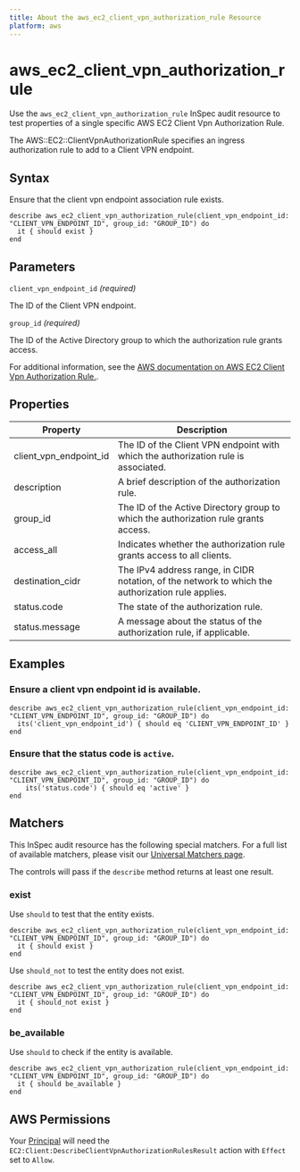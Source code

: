 ```yaml
---
title: About the aws_ec2_client_vpn_authorization_rule Resource
platform: aws
---
```


# aws_ec2_client_vpn_authorization_rule

Use the `aws_ec2_client_vpn_authorization_rule` InSpec audit resource to test properties of a single specific AWS EC2 Client Vpn Authorization Rule.

The AWS::EC2::ClientVpnAuthorizationRule specifies an ingress authorization rule to add to a Client VPN endpoint.

## Syntax

Ensure that the client vpn endpoint association rule exists.

    describe aws_ec2_client_vpn_authorization_rule(client_vpn_endpoint_id: "CLIENT_VPN_ENDPOINT_ID", group_id: "GROUP_ID") do
      it { should exist }
    end

## Parameters

`client_vpn_endpoint_id` _(required)_

The ID of the Client VPN endpoint.

`group_id` _(required)_

The ID of the Active Directory group to which the authorization rule grants access.

For additional information, see the [AWS documentation on AWS EC2 Client Vpn Authorization Rule.](https://docs.aws.amazon.com/AWSCloudFormation/latest/UserGuide/aws-resource-ec2-clientvpnauthorizationrule.html).

## Properties

| Property | Description |
| --- | --- |
| client_vpn_endpoint_id | The ID of the Client VPN endpoint with which the authorization rule is associated. |
| description | A brief description of the authorization rule. |
| group_id | The ID of the Active Directory group to which the authorization rule grants access. |
| access_all | Indicates whether the authorization rule grants access to all clients. |
| destination_cidr | The IPv4 address range, in CIDR notation, of the network to which the authorization rule applies. |
| status.code | The state of the authorization rule. |
| status.message | A message about the status of the authorization rule, if applicable. |

## Examples

### Ensure a client vpn endpoint id is available.
    describe aws_ec2_client_vpn_authorization_rule(client_vpn_endpoint_id: "CLIENT_VPN_ENDPOINT_ID", group_id: "GROUP_ID") do
      its('client_vpn_endpoint_id') { should eq 'CLIENT_VPN_ENDPOINT_ID' }
    end

### Ensure that the status code is `active`.
    describe aws_ec2_client_vpn_authorization_rule(client_vpn_endpoint_id: "CLIENT_VPN_ENDPOINT_ID", group_id: "GROUP_ID") do
        its('status.code') { should eq 'active' }
    end

## Matchers

This InSpec audit resource has the following special matchers. For a full list of available matchers, please visit our [Universal Matchers page](https://www.inspec.io/docs/reference/matchers/).

The controls will pass if the `describe` method returns at least one result.

### exist

Use `should` to test that the entity exists.

    describe aws_ec2_client_vpn_authorization_rule(client_vpn_endpoint_id: "CLIENT_VPN_ENDPOINT_ID", group_id: "GROUP_ID") do
      it { should exist }
    end

Use `should_not` to test the entity does not exist.

    describe aws_ec2_client_vpn_authorization_rule(client_vpn_endpoint_id: "CLIENT_VPN_ENDPOINT_ID", group_id: "GROUP_ID") do
      it { should_not exist }
    end

### be_available

Use `should` to check if the entity is available.

    describe aws_ec2_client_vpn_authorization_rule(client_vpn_endpoint_id: "CLIENT_VPN_ENDPOINT_ID", group_id: "GROUP_ID") do
      it { should be_available }
    end

## AWS Permissions

Your [Principal](https://docs.aws.amazon.com/IAM/latest/UserGuide/intro-structure.html#intro-structure-principal) will need the `EC2:Client:DescribeClientVpnAuthorizationRulesResult` action with `Effect` set to `Allow`.